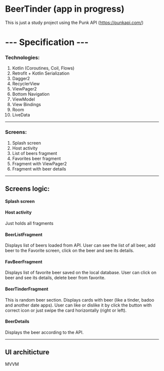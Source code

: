 # BeerTinder (app in progress)
This is just a study project using the Punk API (https://punkapi.com/)

# --- Specification ---

### Technologies:
1. Kotlin (Coroutines, Coil, Flows)
2. Retrofit + Kotlin Serialization
3. Dagger2
4. RecyclerView
5. ViewPager2
6. Bottom Navigation
7. ViewModel
8. View Bindings
9. Room
10. LiveData

***

### Screens: 
1. Splash screen
2. Host activity
3. List of beers fragment
4. Favorites beer fragment
5. Fragment with ViewPager2
6. Fragment with beer details

***
## Screens logic:

#### Splash screen

#### Host activity
Just holds all fragments

#### BeerListFragment
Displays list of beers loaded from API.
User can see the list of all beer, add beer to the Favorite screen, click on the beer and see its details.

#### FavBeerFragment
Displays list of favorite beer saved on the local database.
User can click on beer and see its details, delete beer from favorite.

#### BeerTinderFragment
This is random beer section. Displays cards with beer (like a tinder, badoo and another date apps). User can like or dislike it by click the button with correct icon or just swipe the card horizontally (right or left).

#### BeerDetails
Displays the beer according to the API.

***
## UI architicture
MVVM

